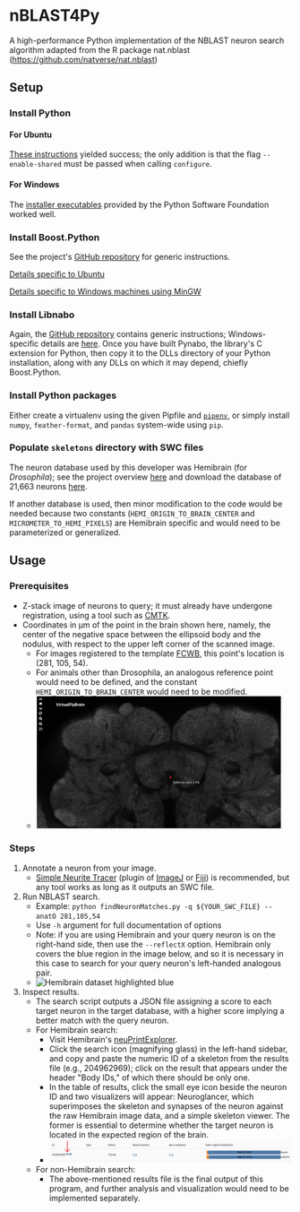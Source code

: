 # nBLAST4Py
A high-performance Python implementation of the NBLAST neuron search algorithm adapted from the R package nat.nblast (https://github.com/natverse/nat.nblast)

## Setup
### Install Python
#### For Ubuntu
[These instructions](https://tecadmin.net/install-python-3-8-ubuntu/) yielded success; the only addition is that the flag `--enable-shared` must be passed when calling `configure`.
#### For Windows
The [installer executables](https://www.python.org/downloads/) provided by the Python Software Foundation worked well.
### Install Boost.Python
See the project's [GitHub repository](https://github.com/boostorg/python#build) for generic instructions.

[Details specific to Ubuntu](boostUbuntu.md)

[Details specific to Windows machines using MinGW](boostPythonMinGW.md)
### Install Libnabo
Again, the [GitHub repository](https://github.com/ethz-asl/libnabo#compilation) contains generic instructions; Windows-specific details are [here](libnaboWin.md). Once you have built Pynabo, the library's C extension for Python, then copy it to the DLLs directory of your Python installation, along with any DLLs on which it may depend, chiefly Boost.Python.
### Install Python packages
Either create a virtualenv using the given Pipfile and [`pipenv`](https://github.com/pypa/pipenv), or simply install `numpy`, `feather-format`, and `pandas` system-wide using `pip`.
### Populate `skeletons` directory with SWC files
The neuron database used by this developer was Hemibrain (for _Drosophila_); see the project overview [here](https://www.janelia.org/project-team/flyem/hemibrain) and download the database of 21,663 neurons [here](https://storage.cloud.google.com/hemibrain-release/skeletons.tar.gz).

If another database is used, then minor modification to the code would be needed because two constants (`HEMI_ORIGIN_TO_BRAIN_CENTER` and `MICROMETER_TO_HEMI_PIXELS`) are Hemibrain specific and would need to be parameterized or generalized.

## Usage
### Prerequisites
- Z-stack image of neurons to query; it must already have undergone registration, using a tool such as [CMTK](https://www.nitrc.org/projects/cmtk/).
- Coordinates in µm of the point in the brain shown here, namely, the center of the negative space between the ellipsoid body and the nodulus, with respect to the upper left corner of the scanned image.
  - For images registered to the template [FCWB](http://natverse.org/nat.flybrains/reference/FCWB.html), this point's location is (281, 105, 54).
  - For animals other than Drosophila, an analogous reference point would need to be defined, and the constant `HEMI_ORIGIN_TO_BRAIN_CENTER` would need to be modified.
  - ![so-called anatomical origin of the brain](anatomicalOrigin.png)
### Steps
1. Annotate a neuron from your image.
    - [Simple Neurite Tracer](https://imagej.net/Simple_Neurite_Tracer) (plugin of [ImageJ](https://imagej.net/Welcome) or [Fiji](https://fiji.sc/)) is recommended, but any tool works as long as it outputs an SWC file.
2. Run NBLAST search.
    - Example: `python findNeuronMatches.py -q ${YOUR_SWC_FILE} --anatO 281,105,54`
    - Use `-h` argument for full documentation of options
    - Note: if you are using Hemibrain and your query neuron is on the right-hand side, then use the `--reflectX` option. Hemibrain only covers the blue region in the image below, and so it is necessary in this case to search for your query neuron's left-handed analogous pair. 
    - ![Hemibrain dataset highlighted blue](https://www.janelia.org/sites/default/files/hemibrain_logo-gray-322x227.png)
3. Inspect results.
    - The search script outputs a JSON file assigning a score to each target neuron in the target database, with a higher score implying a better match with the query neuron.
    - For Hemibrain search:
      - Visit Hemibrain's [neuPrintExplorer](https://neuprint.janelia.org/?dataset=hemibrain:v1.0.1&qt=findneurons).
      - Click the search icon (magnifying glass) in the left-hand sidebar, and copy and paste the numeric ID of a skeleton from the results file (e.g., 204962969); click on the result that appears under the header "Body IDs," of which there should be only one.
      - In the table of results, click the small eye icon beside the neuron ID and two visualizers will appear: Neuroglancer, which superimposes the skeleton and synapses of the neuron against the raw Hemibrain image data, and a simple skeleton viewer. The former is essential to determine whether the target neuron is located in the expected region of the brain.
      - ![Hemibrain button to activate visualizer](visualizeButton.png)
    - For non-Hemibrain search:
      - The above-mentioned results file is the final output of this program, and further analysis and visualization would need to be implemented separately.
